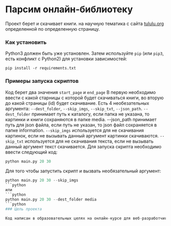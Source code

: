 # Парсим онлайн-библиотеку

Проект берет и скачивает книги. на научную тематика с сайта [tululu.org](https://tululu.org/l55/) определенной по определенную страницу.

### Как установить

Python3 должен быть уже установлен. 
Затем используйте `pip` (или `pip3`, есть конфликт с Python2) для установки зависимостей:
```
pip install -r requirements.txt
```

### Примеры запуска скриптов
Код берет два значения `start_page` и `end_page` В первую необходимо ввести с какой старницы с которой будет скачиваться книги, во вторую до какой страницы (id) будет скачивание. Есть 4 необезательных аргумента: `--dest_folder`, `--skip_imgs`, `--skip_txt`, `--json_path`. `--dest_folder` принимает путь к каталогу, если папка не указана, то картинки и книги сохраняются в папке media. --json_path принимает путь для json файла, если путь не указан, то json файл сохраняется в папке information. `--skip_imgs` используется для не скачивания картинок, если не вызывать данный аргумент картинки скачиваются. `--skip_txt` используется для не скачивания текста, если не вызывать данный аргумент текст скачивается.
Для запуска скрипта необходимо ввести следующий код:
```python
python main.py 20 30
```
Для того чтобы запустить скрипт и вызвать необязательный аргумент:
```python
python main.py 20 30 --skip_imgs
```python
или
```python
python main.py 20 30 --dest_folder media
```python
### Цель проекта

Код написан в образовательных целях на онлайн-курсе для веб-разработчиков [dvmn.org](https://dvmn.org/).
